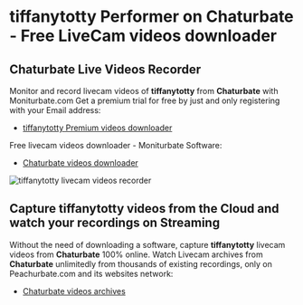 # tiffanytotty Performer on Chaturbate - Free LiveCam videos downloader

## Chaturbate Live Videos Recorder

Monitor and record livecam videos of **tiffanytotty** from **Chaturbate** with Moniturbate.com
Get a premium trial for free by just and only registering with your Email address:
* [tiffanytotty Premium videos downloader](https://moniturbate.com/request-demo-licence-key.html)

Free livecam videos downloader - Moniturbate Software:
* [Chaturbate videos downloader](https://moniturbate.com/moniturbate-download-software.html)

![tiffanytotty livecam videos recorder](https://peachurnet.com/templates/moniturbate-software.png)


## Capture tiffanytotty videos from the Cloud and watch your recordings on Streaming

Without the need of downloading a software, capture **tiffanytotty** livecam videos from **Chaturbate** 100% online.
Watch Livecam archives from **Chaturbate** unlimitedly from thousands of existing recordings, only on Peachurbate.com and its websites network:
* [Chaturbate videos archives](https://peachurnet.com/)